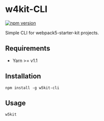 # w4kit-CLI

[![npm version](https://badge.fury.io/js/w5kit-cli.svg)](https://badge.fury.io/js/w5kit-cli)

Simple CLI for webpack5-starter-kit projects.

## Requirements

- Yarn >= v1.1

## Installation

  `npm install -g w5kit-cli`

## Usage

  `w5kit`
